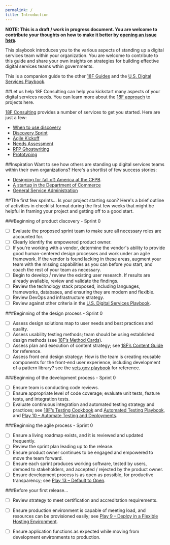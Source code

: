 ```yaml
---
permalink: /
title: Introduction
---
```

**NOTE: This is a draft / work in progress document.  You are welcome to contribute your thoughts on how to make it better by [opening an issue here](https://github.com/18F/digital-team-playbook/issues).**

This playbook introduces you to the various aspects of standing up a digital services team within your organization.  You are welcome to contribute to this guide and share your own insights on strategies for building effective digital services teams wthin governments.  

This is a companion guide to the other [18F Guides](https://pages.18f.gov/guides/) and the [U.S. Digital Services Playbook](https://playbook.cio.gov/).

##Let us help
18F Consulting can help you kickstart many aspects of your digital services needs.  You can learn more about the [18F approach](https://pages.18f.gov/partnership-playbook/index.html) to projects here.

[18F Consulting](https://18f.gsa.gov/consulting) provides a number of services to get you started.  Here are just a few:

* [When to use discovery](about-18f-consulting-services/when-to-use-discovery/)
* [Discovery Sprint](about-18f-consulting-services/discovery-sprint/)
* [Agile Kickoff](about-18f-consulting-services/agile-kickoff-meeting/)
* [Needs Assessment](about-18f-consulting-services/needs-assessment/)
* [RFP Ghostwriting](about-18f-consulting-services/ghostwriting-workshop/)
* [Prototyping](about-18f-consulting-services/prototype-guidelines/)

##Inspiration
Want to see how others are standing up digital services teams within their own organizations?  Here's a shortlist of few success stories:

 - [Designing for (all of) America at the CFPB](http://www.slideshare.net/molliebates/designing-for-all-of-america-at-the-cfpb-aiga-conference-presentation).
 - [A startup in the Department of Commerce](https://www.commerce.gov/dataservice/)
 - [General Service Administration](http://www.agilegovleaders.org/case-studies/gsa/)
 
##The first few sprints...
Is your project starting soon?  Here's a brief outline of activities in checklist format during the first few weeks that might be helpful in framing your project and getting off to a good start.  

###Beginning of product discovery - Sprint 0 
- [ ] Evaluate the proposed sprint team to make sure all necessary roles are accounted for.
- [ ] Clearly identify the empowered product owner.
- [ ] If you're working with a vendor, determine the vendor's ability to provide good human-centered design processes and work under an agile framework.  If the vendor is found lacking in these areas, augment your team with the missing capabilities as you can before you start, and coach the rest of your team as necessary.
- [ ] Begin to develop / review the existing user research.  If results are already available, review and validate the findings.
- [ ] Review the technology stack proposed, including languages, frameworks, databases, and ensuring they are modern and flexible.
- [ ] Review DevOps and infrastructure strategy.
- [ ] Review against other criteria in the [U.S. Digital Services Playbook](https://playbook.cio.gov).

###Beginning of the design process - Sprint 0
- [ ] Assess design solutions map to user needs and best practices and quality.
- [ ] Assess usability testing methods; team should be using established design methods (see [18F’s Method Cards](https://methods.18f.gov)).
- [ ] Assess plan and execution of content strategy; see [18F’s Content Guide](https://pages.18f.gov/content-guide/) for reference.
- [ ] Assess front end design strategy: How is the team is creating reusable components for the front-end user experience, including development of a pattern library?  see the [vets.gov playbook](https://www.vets.gov/playbook/) for reference. 

###Beginning of the development process - Sprint 0
- [ ] Ensure team is conducting code reviews.
- [ ] Ensure appropriate level of code coverage; evaluate unit tests, feature tests, and integration tests.
- [ ] Evaluate continuous integration and automated testing strategy and practices; see [18F’s Testing Cookbook](https://pages.18f.gov/testing-cookbook/) and [Automated Testing Playbook](https://pages.18f.gov/automated-testing-playbook/), and [Play 10 – Automate Testing and Deployments](https://playbook.cio.gov/#play10). 

###Beginning the agile process - Sprint 0
- [ ] Ensure a living roadmap exists, and it is reviewed and updated frequently. 
- [ ] Review the sprint plan leading up to the release. 
- [ ] Ensure product owner continues to be engaged and empowered to move the team forward. 
- [ ] Ensure each sprint produces working software, tested by users, demoed to stakeholders, and accepted / rejected by the product owner. 
- [ ] Ensure development process is as open as possible, for productive transparency; see [Play 13 – Default to Open](https://playbook.cio.gov/#play13). 

###Before your first release...
- [ ] Review strategy to meet certification and accreditation requirements. 
- [ ] Ensure production environment is capable of meeting load, and resources can be provisioned easily; see [Play 9 – Deploy in a Flexible Hosting Environment](https://playbook.cio.gov/#play9). 
- [ ] Ensure application functions as expected while moving from development environments to production.








 
 